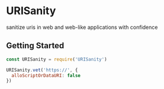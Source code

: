 # URISanity
sanitize uris in web and web-like applications with confidence

## Getting Started

```js
const URISanity = require('URISanity')

URISanity.vet('https://', {
  alloScriptOrDataURI: false
})
```
